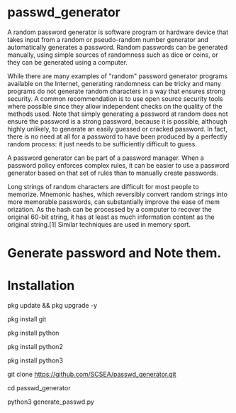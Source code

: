 # passwd_generator

A random password generator is software program or hardware device that takes input from a random or pseudo-random number generator and automatically generates a password. Random passwords can be generated manually, using simple sources of randomness such as dice or coins, or they can be generated using a computer.

While there are many examples of "random" password generator programs available on the Internet, generating randomness can be tricky and many programs do not generate random characters in a way that ensures strong security. A common recommendation is to use open source security tools where possible since they allow independent checks on the quality of the methods used. Note that simply generating a password at random does not ensure the password is a strong password, because it is possible, although highly unlikely, to generate an easily guessed or cracked password. In fact, there is no need at all for a password to have been produced by a perfectly random process: it just needs to be sufficiently difficult to guess.

A password generator can be part of a password manager. When a password policy enforces complex rules, it can be easier to use a password generator based on that set of rules than to manually create passwords.

Long strings of random characters are difficult for most people to memorize. Mnemonic hashes, which reversibly convert random strings into more memorable passwords, can substantially improve the ease of mem
orization. As the hash can be processed by a computer to recover the original 60-bit string, it has at least as much information content as the original string.[1] Similar techniques are used in memory sport.

# Generate password and Note them.

# Installation

pkg update && pkg upgrade -y


pkg install git

pkg install python

pkg install python2

pkg install python3

git clone https://github.com/SCSEA/passwd_generator.git


cd passwd_generator

python3 generate_passwd.py


